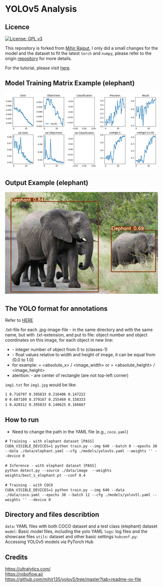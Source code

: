 # YOLOv5 Analysis

## Licence
[![License: GPL v3](https://img.shields.io/badge/License-GPLv3-blue.svg)](https://www.gnu.org/licenses/gpl-3.0)

This repository is forked from [Mihir Rajput](https://github.com/mihir135), I only did a small changes for the model and the dataset to fit the latest `torch` and `numpy`, please refer to the origin [repository](https://github.com/mihir135/yolov5) for more details.

For the tutorial, please visit [here](https://pub.towardsai.net/yolo-v5-is-here-custom-object-detection-tutorial-with-yolo-v5-12666ee1774e).

## Model Training Matrix Example (elephant)
![image](./logs/weights_elephant/results.png)

## Output Example (elephant)
![image](./logs/elephant_showcase/output_.gif)


## The YOLO format for annotations

Refer to [HERE](https://github.com/AlexeyAB/Yolo_mark/issues/60)

.txt-file for each .jpg-image-file - in the same directory and with the same name, but with .txt-extension, and put to file: object number and object coordinates on this image, for each object in new line: <object-class> <x> <y> <width> <height>

- <object-class> - integer number of object from 0 to (classes-1)
- <x> <y> <width> <height> - float values relative to width and height of image, it can be equal from (0.0 to 1.0]
- for example: <x> = <absolute_x> / <image_width> or <height> = <absolute_height> / <image_height>
- atention: <x> <y> - are center of rectangle (are not top-left corner)

`img1.txt` for `img1.jpg` would be like:
```txt
1 0.716797 0.395833 0.216406 0.147222
0 0.687109 0.379167 0.255469 0.158333
1 0.420312 0.395833 0.140625 0.166667
```

## How to run

- Need to change the path in the YAML file (e.g., `coco.yaml`)

```shell
# Training - with elephant dataset [PASS]
CUDA_VISIBLE_DEVICES=1 python train.py --img 640 --batch 8 --epochs 30 --data ./data/elephant.yaml --cfg ./models/yolov5s.yaml --weights '' --device 0

# Inference - with elephant dataset [PASS]
python detect.py --source ./data/image  --weights weights/best_s_elephant.pt --conf 0.4

# Training - with COCO
CUDA_VISIBLE_DEVICES=1 python train.py --img 640 --data ./data/coco.yaml --epochs 30 --batch 12 --cfg ./models/yolov5l.yaml --weights '' --device 0
```

## Directory and files describtion

`data`: YAML files with both COCO dataset and a test class (elephant) dataset
`model`: Basic model files, including the yolo YAML
`logs`: log files and the showcase files
`utils`: dataset and other basic settings
`hubconf.py`: Accessing YOLOv5 models via PyTorch Hub

## Credits
https://ultralytics.com/ <br/>
https://roboflow.ai/ <br/>
https://github.com/mihir135/yolov5/tree/master?tab=readme-ov-file
